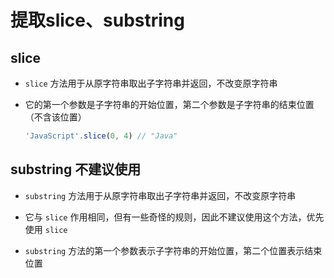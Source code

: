 # 提取slice、substring

## slice

+ `slice` 方法用于从原字符串取出子字符串并返回，不改变原字符串

+ 它的第一个参数是子字符串的开始位置，第二个参数是子字符串的结束位置（不含该位置）

  ```js
  'JavaScript'.slice(0, 4) // "Java"
  ```

## substring 不建议使用

+ `substring` 方法用于从原字符串取出子字符串并返回，不改变原字符串

+ 它与 `slice` 作用相同，但有一些奇怪的规则，因此不建议使用这个方法，优先使用 `slice`

+ `substring` 方法的第一个参数表示子字符串的开始位置，第二个位置表示结束位置
